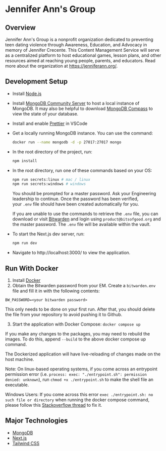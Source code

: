 # Jennifer Ann's Group

## Overview

Jennifer Ann's Group is a nonprofit organization dedicated to preventing teen dating violence through Awareness, Education, and Advocacy in memory of Jennifer Crecente. This Content Management Service will serve as a centralized platform to host educational games, lesson plans, and other resources aimed at reaching young people, parents, and educators. Read more about the organization at https://jenniferann.org/.

## Development Setup

- Install [Node.js](https://nodejs.org/en/download/)
- Install [MongoDB Community Server](https://www.mongodb.com/docs/manual/administration/install-community/) to host a local instance of MongoDB. It may also be helpful to download [MongoDB Compass](https://www.mongodb.com/try/download/compass#compass) to view the state of your database.
- Install and enable [Prettier](https://marketplace.visualstudio.com/items?itemName=esbenp.prettier-vscode) in VSCode
- Get a locally running MongoDB instance.
  You can use the command:
  ```sh
  docker run --name mongodb -d -p 27017:27017 mongo
  ```
- In the root directory of the project, run:

  ```sh
  npm install
  ```

- In the root directory, run one of these commands based on your OS:

  ```sh
  npm run secrets:linux # mac / linux
  npm run secrets:windows # windows
  ```

  You should be prompted for a master password. Ask your Engineering leadership to continue. Once the password has been verified, your `.env` file should have been created automatically for you.

  If you are unable to use the commands to retrieve the `.env` file, you can download or visit [Bitwarden](https://bitwarden.com/) and login using `product@bitsofgood.org` and the master password. The `.env` file will be available within the vault.

- To start the Next.js dev server, run:

  ```sh
  npm run dev
  ```

- Navigate to http://localhost:3000/ to view the application.

## Run With Docker

1. Install [Docker](https://docs.docker.com/engine/install/)
2. Obtain the Bitwarden password from your EM. Create a `bitwarden.env` file and fill it in with the following contents:

```
BW_PASSWORD=<your bitwarden password>
```

This only needs to be done on your first run. After that, you should delete the file from your repository to avoid pushing it to Github.

3. Start the application with Docker Compose: `docker compose up`

If you make any changes to the packages, you may need to rebuild the images. To do this, append `--build` to the above docker compose up command.

The Dockerized application will have live-reloading of changes made on the host machine.

Note: On linux-based operating systems, if you come across an entrypoint permission error (i.e. `process: exec: "./entrypoint.sh": permission denied: unknown`), run `chmod +x ./entrypoint.sh` to make the shell file an executable.

Windows Users: If you come across this error `exec ./entrypoint.sh: no such file or directory` when running the docker compose command, please follow this [Stackoverflow thread](https://stackoverflow.com/questions/40452508/docker-error-on-an-entrypoint-script-no-such-file-or-directory) to fix it.

## Major Technologies

- [MongoDB](https://www.mongodb.com/)
- [Next.js](https://nextjs.org)
- [Tailwind CSS](https://tailwindcss.com)
